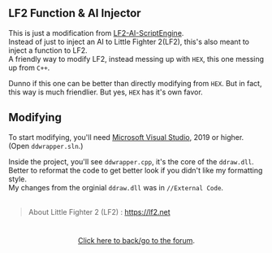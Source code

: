 ## LF2 Function & AI Injector
This is just a modification from [LF2-AI-ScriptEngine](https://github.com/zort/lf2-ai-scriptengine). <br/>
Instead of just to inject an AI to Little Fighter 2(LF2), this's also meant to inject a function to LF2. <br/>
A friendly way to modify LF2, instead messing up with `HEX`, this one messing up from `C++`.

Dunno if this one can be better than directly modifying from `HEX`.
But in fact, this way is much friendlier.
But yes, `HEX` has it's own favor.

## Modifying
To start modifying, you'll need [Microsoft Visual Studio](https://visualstudio.microsoft.com/), 2019 or higher. <br/>
(Open `ddwrapper.sln`.) <br/>

Inside the project, you'll see `ddwrapper.cpp`, it's the core of the `ddraw.dll`. <br/>
Better to reformat the code to get better look if you didn't like my formatting style. <br/>
My changes from the orginial `ddraw.dll` was in `//External Code`.
<br/>
<br/>

> About Little Fighter 2 (LF2) : https://lf2.net
<div align="center"><h1></h1>
<a href="https://lf-empire.de/forum/showthread.php?tid=11273">Click here to back/go to the forum</a>.
</div>
